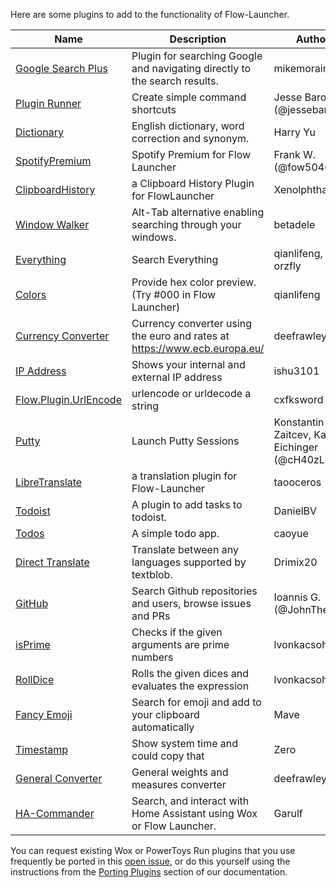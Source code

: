 Here are some plugins to add to the functionality of Flow-Launcher.

<!--START_SECTION:plugin-->
|                                           Name                                            |                               Description                                |                    Author                    |Version|
|-------------------------------------------------------------------------------------------|--------------------------------------------------------------------------|----------------------------------------------|-------|
|[Google Search Plus](https://github.com/jjw24/Wox.Plugin.GoogleSearch)                     |Plugin for searching Google and navigating directly to the search results.|mikemorain                                    |1.0.3  |
|[Plugin Runner](http://www.barocio.net)                                                    |Create simple command shortcuts                                           |Jesse Barocio (@jessebarocio)                 |2.2.3  |
|[Dictionary](https://github.com/harrynull/Flow.Launcher.Dictionary)                        |English dictionary, word correction and synonym.                          |Harry Yu                                      |2.2.3  |
|[SpotifyPremium](https://github.com/fow5040/Flow.Launcher.Plugin.SpotifyPremium)           |Spotify Premium for Flow Launcher                                         |Frank W. (@fow5040)                           |1.1.0  |
|[ClipboardHistory](https://github.com/Xenolphthalein/Flow.Launcher.Plugin.ClipboardHistory)|a Clipboard History Plugin for FlowLauncher                               |Xenolphthalein                                |1.0.0  |
|[Window Walker](https://www.windowwalker.com/)                                             |Alt-Tab alternative enabling searching through your windows.              |betadele                                      |1.4.2  |
|[Everything](https://github.com/Flow-Launcher/Flow.Launcher.Plugin.Everything)             |Search Everything                                                         |qianlifeng, orzfly                            |1.5.1  |
|[Colors](https://github.com/Flow-Launcher/Flow.Launcher.Plugin.Color)                      |Provide hex color preview.(Try #000 in Flow Launcher)                     |qianlifeng                                    |1.1.1  |
|[Currency Converter](https://github.com/deefrawley/Flow.Launcher.Plugin.Currency)          |Currency converter using the euro and rates at https://www.ecb.europa.eu/ |deefrawley                                    |1.2.2  |
|[IP Address](https://github.com/taooceros/Flow.Plugin.IPAddress)                           |Shows your internal and external IP address                               |ishu3101                                      |1.2.1  |
|[Flow.Plugin.UrlEncode](https://github.com/cxfksword/Wox.Plugin.UrlEncode)                 |urlencode or urldecode a string                                           |cxfksword                                     |1.0    |
|[Putty](https://github.com/jjw24/Flow.Launcher.Plugin.Putty)                               |Launch Putty Sessions                                                     |Konstantin Zaitcev, Kai Eichinger (@cH40zLord)|2.1.3  |
|[LibreTranslate](https://github.com/taooceros/Flow.LibreTranslate)                         |a translation plugin for Flow-Launcher                                    |taooceros                                     |1.0.0  |
|[Todoist](https://github.com/jjw24/Wox.Plugin.Todoist)                                     |A plugin to add tasks to todoist.                                         |DanielBV                                      |2.0.0  |
|[Todos](https://github.com/jjw24/Wox.Plugin.Todos)                                         |A simple todo app.                                                        |caoyue                                        |2.0.1  |
|[Direct Translate](https://github.com/Drimix20/Flow.Launcher.Plugin.DirectTranslate)       |Translate between any languages supported by textblob.                    |Drimix20                                      |1.0.0  |
|[GitHub](https://github.com/JohnTheGr8/Flow.Plugin.Github)                                 |Search Github repositories and users, browse issues and PRs               |Ioannis G. (@JohnTheGr8)                      |1.2.2  |
|[isPrime](https://github.com/lvonkacsoh/Flow.Launcher.Plugin.IsPrime)                      |Checks if the given arguments are prime numbers                           |lvonkacsoh                                    |1.3.0  |
|[RollDice](https://github.com/lvonkacsoh/Flow.Launcher.RollDice)                           |Rolls the given dices and evaluates the expression                        |lvonkacsoh                                    |1.0    |
|[Fancy Emoji](https://github.com/Ma-ve/Flow.Launcher.Plugin.FancyEmoji)                    |Search for emoji and add to your clipboard automatically                  |Mave                                          |1.0.1  |
|[Timestamp](https://github.com/Zeroto521/Flow.Launcher.Plugin.Timestamp)                   |Show system time and could copy that                                      |Zero <Zeroto521>                              |1.0.7  |
|[General Converter](https://github.com/deefrawley/Flow.Launcher.Plugin.GenConvert)         |General weights and measures converter                                    |deefrawley                                    |1.0.0  |
|[HA-Commander](https://github.com/Garulf/HA-Commander)                                     |Search, and interact with Home Assistant using Wox or Flow Launcher.      |Garulf                                        |2.3.3  |

<!--END_SECTION:plugin-->

You can request existing Wox or PowerToys Run plugins that you use frequently be ported in this [open issue](https://github.com/Flow-Launcher/Flow.Launcher/issues/170), or
do this yourself using the instructions from the [Porting Plugins](https://flow-launcher.github.io/docs/#/port-plugins) section of our documentation.
